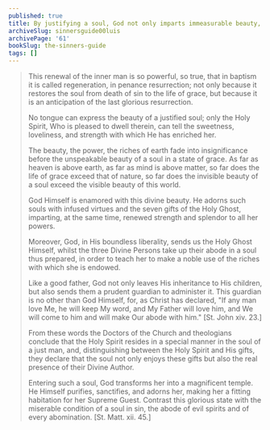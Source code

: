 ```yaml
---
published: true
title: By justifying a soul, God not only imparts immeasurable beauty, strength and other gifts to it, but even dwells Himself within it
archiveSlug: sinnersguide00luis
archivePage: '61'
bookSlug: the-sinners-guide
tags: []
---
```


> This renewal of the inner man is so powerful, so true, that in baptism it is called regeneration, in penance resurrection; not only because it restores the soul from death of sin to the life of grace, but because it is an anticipation of the last glorious resurrection.
>
> No tongue can express the beauty of a justified soul; only the Holy Spirit, Who is pleased to dwell therein, can tell the sweetness, loveliness, and strength with which He has enriched her.
>
> The beauty, the power, the riches of earth fade into insignificance before the unspeakable beauty of a soul in a state of grace. As far as heaven is above earth, as far as mind is above matter, so far does the life of grace exceed that of nature, so far does the invisible beauty of a soul exceed the visible beauty of this world.
>
> God Himself is enamored with this divine beauty. He adorns such souls with infused virtues and the seven gifts of the Holy Ghost, imparting, at the same time, renewed strength and splendor to all her powers.
>
> Moreover, God, in His boundless liberality, sends us the Holy Ghost Himself, whilst the three Divine Persons take up their abode in a soul thus prepared, in order to teach her to make a noble use of the riches with which she is endowed.
>
> Like a good father, God not only leaves His inheritance to His children, but also sends them a prudent guardian to administer it. This guardian is no other than God Himself, for, as Christ has declared, "If any man love Me, he will keep My word, and My Father will love him, and We will come to him and will make Our abode with him." [St. John xiv. 23.]
>
> From these words the Doctors of the Church and theologians conclude that the Holy Spirit resides in a special manner in the soul of a just man, and, distinguishing between the Holy Spirit and His gifts, they declare that the soul not only enjoys these gifts but also the real presence of their Divine Author.
>
> Entering such a soul, God transforms her into a magnificent temple. He Himself purifies, sanctifies, and adorns her, making her a fitting habitation for her Supreme Guest. Contrast this glorious state with the miserable condition of a soul in sin, the abode of evil spirits and of every abomination. [St. Matt. xii. 45.]
